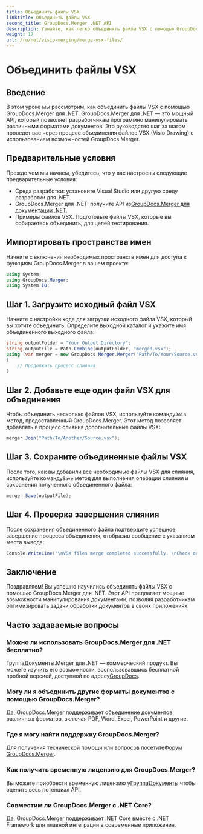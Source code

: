 ```yaml
---
title: Объединить файлы VSX
linktitle: Объединить файлы VSX
second_title: GroupDocs.Merger .NET API
description: Узнайте, как легко объединять файлы VSX с помощью GroupDocs.Merger для .NET. Это подробное руководство упрощает задачи по манипулированию документами.
weight: 17
url: /ru/net/visio-merging/merge-vsx-files/
---
```


# Объединить файлы VSX

## Введение
В этом уроке мы рассмотрим, как объединить файлы VSX с помощью GroupDocs.Merger для .NET. GroupDocs.Merger для .NET — это мощный API, который позволяет разработчикам программно манипулировать различными форматами документов. Это руководство шаг за шагом проведет вас через процесс объединения файлов VSX (Visio Drawing) с использованием возможностей GroupDocs.Merger.
## Предварительные условия
Прежде чем мы начнем, убедитесь, что у вас настроены следующие предварительные условия:
- Среда разработки: установите Visual Studio или другую среду разработки для .NET.
-  GroupDocs.Merger для .NET: получите API из[GroupDocs.Merger для документации .NET](https://tutorials.groupdocs.com/merger/net/).
- Примеры файлов VSX. Подготовьте файлы VSX, которые вы собираетесь объединить, для целей тестирования.

## Импортировать пространства имен
Начните с включения необходимых пространств имен для доступа к функциям GroupDocs.Merger в вашем проекте:
```csharp
using System; 
using GroupDocs.Merger;
using System.IO;
```
## Шаг 1. Загрузите исходный файл VSX
Начните с настройки кода для загрузки исходного файла VSX, который вы хотите объединить. Определите выходной каталог и укажите имя объединенного выходного файла:
```csharp
string outputFolder = "Your Output Directory";
string outputFile = Path.Combine(outputFolder, "merged.vsx");
using (var merger = new GroupDocs.Merger.Merger("Path/To/Your/Source.vsx"))
{
    // Продолжить процесс слияния
}
```
## Шаг 2. Добавьте еще один файл VSX для объединения
 Чтобы объединить несколько файлов VSX, используйте команду`Join` метод, предоставленный GroupDocs.Merger. Этот метод позволяет добавлять в процесс слияния дополнительные файлы VSX:
```csharp
merger.Join("Path/To/Another/Source.vsx");
```
## Шаг 3. Сохраните объединенные файлы VSX
 После того, как вы добавили все необходимые файлы VSX для слияния, используйте команду`Save` метод для выполнения операции слияния и сохранения полученного объединенного файла:
```csharp
merger.Save(outputFile);
```
## Шаг 4. Проверка завершения слияния
После сохранения объединенного файла подтвердите успешное завершение процесса объединения, отобразив сообщение с указанием места вывода:
```csharp
Console.WriteLine("\nVSX files merge completed successfully. \nCheck output in {0}", outputFolder);
```

## Заключение
Поздравляем! Вы успешно научились объединять файлы VSX с помощью GroupDocs.Merger для .NET. Этот API предлагает мощные возможности манипулирования документами, позволяя разработчикам оптимизировать задачи обработки документов в своих приложениях.

## Часто задаваемые вопросы
### Можно ли использовать GroupDocs.Merger для .NET бесплатно?
 ГруппаДокументы.Merger для .NET — коммерческий продукт. Вы можете изучить его возможности, воспользовавшись бесплатной пробной версией, доступной по адресу[GroupDocs](https://releases.groupdocs.com/).
### Могу ли я объединить другие форматы документов с помощью GroupDocs.Merger?
Да, GroupDocs.Merger поддерживает объединение документов различных форматов, включая PDF, Word, Excel, PowerPoint и другие.
### Где я могу найти поддержку GroupDocs.Merger?
 Для получения технической помощи или вопросов посетите[Форум GroupDocs.Merger](https://forum.groupdocs.com/c/merger/32).
### Как получить временную лицензию для GroupDocs.Merger?
 Вы можете приобрести временную лицензию у[ГруппаДокументы](https://purchase.groupdocs.com/temporary-license/) чтобы оценить весь потенциал API.
### Совместим ли GroupDocs.Merger с .NET Core?
Да, GroupDocs.Merger поддерживает .NET Core вместе с .NET Framework для плавной интеграции в современные приложения.